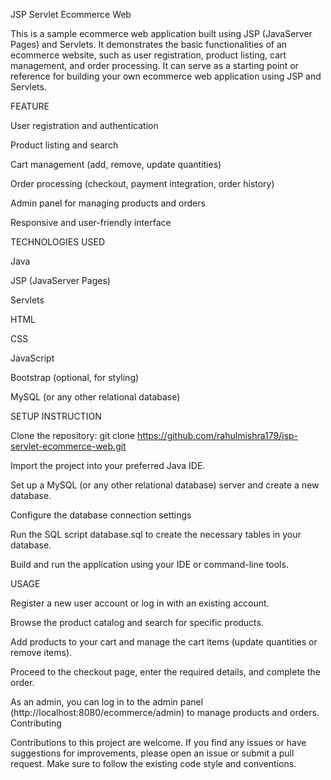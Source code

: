 JSP Servlet Ecommerce Web

This is a sample ecommerce web application built using JSP (JavaServer Pages) and Servlets. It demonstrates the basic functionalities of an ecommerce website, such as user registration, product listing, cart management, and order processing. It can serve as a starting point or reference for building your own ecommerce web application using JSP and Servlets.

FEATURE

User registration and authentication

Product listing and search

Cart management (add, remove, update quantities)

Order processing (checkout, payment integration, order history)

Admin panel for managing products and orders

Responsive and user-friendly interface

TECHNOLOGIES USED

Java

JSP (JavaServer Pages)

Servlets

HTML

CSS

JavaScript

Bootstrap (optional, for styling)

MySQL (or any other relational database)

SETUP INSTRUCTION

Clone the repository: git clone https://github.com/rahulmishra179/jsp-servlet-ecommerce-web.git

Import the project into your preferred Java IDE.

Set up a MySQL (or any other relational database) server and create a new database.

Configure the database connection settings 

Run the SQL script database.sql to create the necessary tables in your database.

Build and run the application using your IDE or command-line tools.


USAGE

Register a new user account or log in with an existing account.

Browse the product catalog and search for specific products.

Add products to your cart and manage the cart items (update quantities or remove items).

Proceed to the checkout page, enter the required details, and complete the order.

As an admin, you can log in to the admin panel (http://localhost:8080/ecommerce/admin) to manage products and orders.
Contributing

Contributions to this project are welcome. If you find any issues or have suggestions for improvements, please open an issue or submit a pull request. Make sure to follow the existing code style and conventions.

